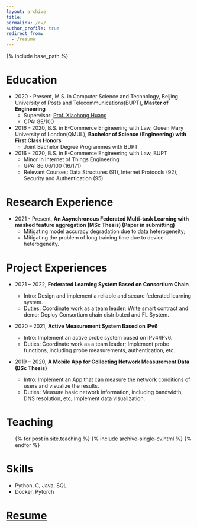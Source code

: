```yaml
---
layout: archive
title: 
permalink: /cv/
author_profile: true
redirect_from:
  - /resume
---
```


{% include base_path %}

Education
======
* 2020 - Present, M.S. in Computer Science and Technology, Beijing University of Posts and Telecommunications(BUPT), **Master of Engineering**
  * Supervisor: [Prof. Xiaohong Huang](https://ieeexplore.ieee.org/author/37281300600)
  * GPA: 85/100
* 2016 - 2020, B.S. in E-Commerce Engineering with Law, Queen Mary University of London(QMUL), **Bachelor of Science (Engineering) with First Class Honors**
  * Joint Bachelor Degree Programmes with BUPT
* 2016 - 2020, B.S. in E-Commerce Engineering with Law, BUPT
  * Minor in Internet of Things Engineering
  * GPA: 86.06/100 (16/171)
  * Relevant Courses: Data Structures (91), Internet Protocols (92), Security and Authentication (95).

Research Experience
======
* 2021 - Present, **An Asynchronous Federated Multi-task Learning with masked feature aggregation 
(MSc Thesis) (Paper in submitting)**
  * Mitigating model accuracy degradation due to data heterogeneity;
  * Mitigating the problem of long training time due to device heterogeneity.

Project Experiences
======
* 2021 – 2022, **Federated Learning System Based on Consortium Chain**
  * Intro: Design and implement a reliable and secure federated learning system.
  * Duties: Coordinate work as a team leader; Write smart contract and demo; Deploy Consortium chain distributed and FL System.
  
* 2020 – 2021, **Active Measurement System Based on IPv6**
  * Intro: Implement an active probe system based on IPv4/IPv6.
  * Duties: Coordinate work as a team leader; Implement probe functions, including probe measurements, authentication, etc.

* 2019 – 2020, **A Mobile App for Collecting Network Measurement Data (BSc Thesis)**
  * Intro: Implement an App that can measure the network conditions of users and visualize the results.
  *	Duties: Measure basic network information, including bandwidth, DNS resolution, etc; Implement data visualization.

Teaching
======
  <ul>{% for post in site.teaching %}
    {% include archive-single-cv.html %}
  {% endfor %}</ul>

Skills
======
* Python, C, Java, SQL
* Docker, Pytorch
  
[Resume](../files/Yuqi_Zhao_CV.pdf)
======

<!-- Publications
======
  <ul>{% for post in site.publications %}
    {% include archive-single-cv.html %}
  {% endfor %}</ul>
  
Talks
======
  <ul>{% for post in site.talks %}
    {% include archive-single-talk-cv.html %}
  {% endfor %}</ul> -->
  

  
<!-- Service and leadership
======
* Currently signed in to 43 different slack teams -->
